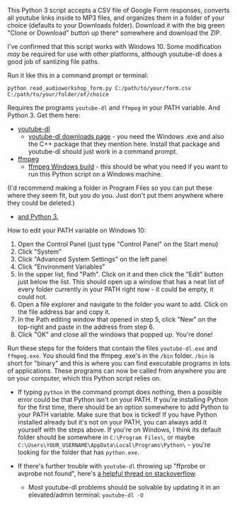 This Python 3 script accepts a CSV file of Google Form responses, converts all youtube links inside to MP3 files, and organizes them in a folder of your choice (defaults to your Downloads folder). Download it with the big green "Clone or Download" button up there^ somewhere and download the ZIP.

I've confirmed that this script works with Windows 10.  Some modification *may* be required for use with other platforms, although youtube-dl does a good job of santizing file paths.

Run it like this in a command prompt or terminal:

`python read_audioworkshop_form.py C:/path/to/your/form.csv C:/path/to/your/folder/of/choice`

Requires the programs `youtube-dl` and `ffmpeg` in your PATH variable. And Python 3. Get them here:

* [youtube-dl](https://rg3.github.io/youtube-dl/)
    * [youtube-dl downloads page](https://ytdl-org.github.io/youtube-dl/download.html) - you need the Windows .exe and also the C++ package that they mention here. Install that package and youtube-dl should just  work in a command prompt.
* [ffmpeg](https://www.ffmpeg.org/download.html)
    * [ffmpeg Windows build](https://ffmpeg.zeranoe.com/builds/) - this should be what you need if you want to run this Python script on a Windows machine.

(I'd recommend making a folder in Program Files so you can put these where they seem fit, but you do you. Just don't put them anywhere where they could be deleted.)

* [and Python 3.](https://www.python.org/)

How to edit your PATH variable on Windows 10:

1. Open the Control Panel (just type "Control Panel" on the Start menu)
2. Click "System"
3. Click "Advanced System Settings" on the left panel
4. Click "Environment Variables"
5. In the upper list, find "Path". Click on it and then click the "Edit" button just below the list. This should open up a window that has a neat list of every folder currently in your PATH right now - it could be empty, it could not.
6. Open a file explorer and navigate to the folder you want to add. Click on the file address bar and copy it.
7. In the Path editing window that opened in step 5, click "New" on the top-right and paste in the address from step 6.
8. Click "OK" and close all the windows that popped up. You're done!

Run these steps for the folders that contain the files `youtube-dl.exe` and `ffmpeg.exe`. You should find the ffmpeg .exe's in the `/bin` folder. `/bin` is short for "binary" and this is where you can find executable programs in lots of applications. These programs can now be called from anywhere you are on your computer, which this Python script relies on.

* If typing `python` in the command prompt does nothing, then a possible error could be that Python isn't on your PATH. If you're installing Python for the first time, there should be an option somewhere to add Python to your PATH variable. Make sure that box is ticked! If you have Python installed already but it's not on your PATH, you can always add it yourself with the steps above. If you're on Windows, I think its default folder should be somewhere in `C:\Program Files\`, or maybe `C:\Users\YOUR_USERNAME\AppData\Local\Programs\Python\` - you're looking for the folder that has `python.exe`.

* If there's further trouble with `youtube-dl` throwing up "ffprobe or avprobe not found", here's [a helpful thread on stackoverflow](https://stackoverflow.com/a/38878753).
    * Most youtube-dl problems should be solvable by updating it in an elevated/admin terminal: `youtube-dl -U`
